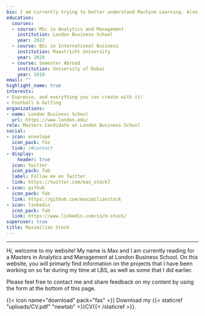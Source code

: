 ```yaml
---
bio: I am currently trying to better understand Machine Learning. Also, I am passionate about the world of sports.
education:
  courses:
  - course: MSc in Analytics and Management
    institution: London Business School
    year: 2022
  - course: BSc in International Business
    institution: Maastricht University
    year: 2020
  - course: Semester Abroad
    institution: University of Dubai
    year: 2019
email: ""
highlight_name: true
interests:
- Espresso, and everything you can create with it!
- Football & Golfing
organizations:
- name: London Business School
  url: https://www.london.edu/
role: Masters Candidate at London Business School
social:
- icon: envelope
  icon_pack: fas
  link: /#contact
- display:
    header: true
  icon: twitter
  icon_pack: fab
  label: Follow me on Twitter
  link: https://twitter.com/max_stock7
- icon: github
  icon_pack: fab
  link: https://github.com/maximilianstock
- icon: linkedin
  icon_pack: fab
  link: https://www.linkedin.com/in/m-stock/
superuser: true
title: Maximilian Stock
---
```

---
Hi, welcome to my website! My name is Max and I am currently reading for a Masters in Analytics and Management at London Business School. On this website, you will primarly find information on the projects that I have been working on so far during my time at LBS, as well as some that I did earlier. 

Please feel free to contact me and share feedback on my content by using the form at the bottom of this page.

{{< icon name="download" pack="fas" >}} Download my {{< staticref "uploads/CV.pdf" "newtab" >}}CV{{< /staticref >}}.

